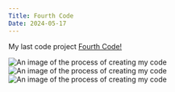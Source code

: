 ```yaml
---
Title: Fourth Code
Date: 2024-05-17
---
```


My last code project
[Fourth Code!](/creativeCoding/fourthCode/index.html)


![An image of the process of creating my code](/creativeCoding/imagess/noiseColour.png)
![An image of the process of creating my code](/creativeCoding/imagess/noiseColour2.png)
![An image of the process of creating my code](/creativeCoding/imagess/noiseColour3.png)
